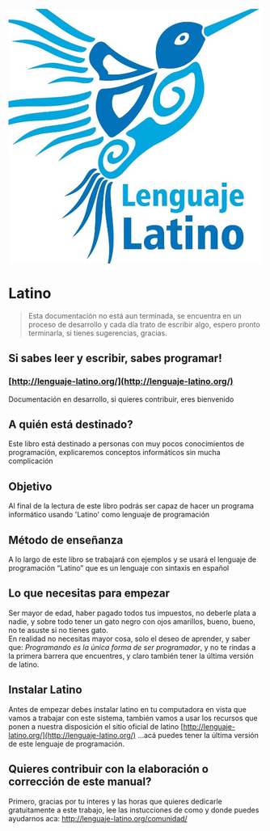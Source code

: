 ![](14632952_1855594251339335_1777450754374585823_n.jpg)

# Latino

> Esta documentación no está aun terminada, se encuentra en un proceso de desarrollo y cada día trato de escribir algo, espero pronto terminarla, si tienes sugerencias, gracias.

## Si sabes leer y escribir, sabes programar!

### [http://lenguaje-latino.org/](http://lenguaje-latino.org/)

Documentación en desarrollo, si quieres contribuir, eres bienvenido

## A quién está destinado?

Este libro está destinado a personas con muy pocos conocimientos de programación, explicaremos conceptos informáticos sin mucha complicación

## Objetivo

Al final de la lectura de este libro podrás ser capaz de hacer un programa informático usando 'Latino' como lenguaje de programación

## Método de enseñanza

A lo largo de este libro se trabajará con ejemplos y se usará el lenguaje de programación “Latino” que es un lenguaje con sintaxis en español

## Lo que necesitas para empezar

Ser mayor de edad, haber pagado todos tus impuestos, no deberle plata a nadie, y sobre todo tener un gato negro con ojos amarillos, bueno, bueno, no te asuste si no tienes gato.  
En realidad no necesitas mayor cosa, solo el deseo de aprender, y saber que: _Programando es la única forma de ser programador_, y no te rindas a la primera barrera que encuentres, y claro también tener la última versión de latino.

## Instalar Latino

Antes de empezar debes instalar latino en tu computadora en vista que vamos a trabajar con este sistema, también vamos a usar los recursos que ponen a nuestra disposición el sitio oficial de latino [http://lenguaje-latino.org/](http://lenguaje-latino.org/) ...acá puedes tener la última versión de este lenguaje de programación.

## Quieres contribuir con la elaboración o corrección de este manual?

Primero, gracias por tu interes y las horas que quieres dedicarle gratuitamente a este trabajo,  lee las instucciones de como y donde puedes ayudarnos aca: http://lenguaje-latino.org/comunidad/ 

